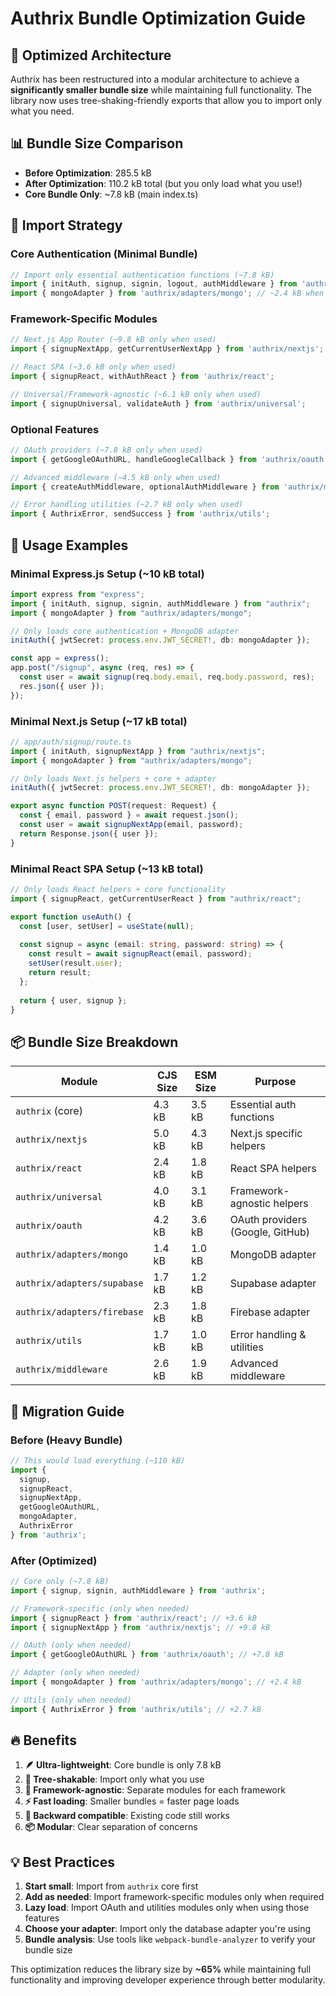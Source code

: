 # Authrix Bundle Optimization Guide

## 🎯 Optimized Architecture

Authrix has been restructured into a modular architecture to achieve a **significantly smaller bundle size** while maintaining full functionality. The library now uses tree-shaking-friendly exports that allow you to import only what you need.

## 📊 Bundle Size Comparison

- **Before Optimization**: 285.5 kB
- **After Optimization**: 110.2 kB total (but you only load what you use!)
- **Core Bundle Only**: ~7.8 kB (main index.ts)

## 🎯 Import Strategy

### Core Authentication (Minimal Bundle)
```typescript
// Import only essential authentication functions (~7.8 kB)
import { initAuth, signup, signin, logout, authMiddleware } from 'authrix';
import { mongoAdapter } from 'authrix/adapters/mongo'; // ~2.4 kB when needed
```

### Framework-Specific Modules
```typescript
// Next.js App Router (~9.8 kB only when used)
import { signupNextApp, getCurrentUserNextApp } from 'authrix/nextjs';

// React SPA (~3.6 kB only when used)
import { signupReact, withAuthReact } from 'authrix/react';

// Universal/Framework-agnostic (~6.1 kB only when used)
import { signupUniversal, validateAuth } from 'authrix/universal';
```

### Optional Features
```typescript
// OAuth providers (~7.8 kB only when used)
import { getGoogleOAuthURL, handleGoogleCallback } from 'authrix/oauth';

// Advanced middleware (~4.5 kB only when used)
import { createAuthMiddleware, optionalAuthMiddleware } from 'authrix/middleware';

// Error handling utilities (~2.7 kB only when used)
import { AuthrixError, sendSuccess } from 'authrix/utils';
```

## 🚀 Usage Examples

### Minimal Express.js Setup (~10 kB total)
```typescript
import express from "express";
import { initAuth, signup, signin, authMiddleware } from "authrix";
import { mongoAdapter } from "authrix/adapters/mongo";

// Only loads core authentication + MongoDB adapter
initAuth({ jwtSecret: process.env.JWT_SECRET!, db: mongoAdapter });

const app = express();
app.post("/signup", async (req, res) => {
  const user = await signup(req.body.email, req.body.password, res);
  res.json({ user });
});
```

### Minimal Next.js Setup (~17 kB total)
```typescript
// app/auth/signup/route.ts
import { initAuth, signupNextApp } from "authrix/nextjs";
import { mongoAdapter } from "authrix/adapters/mongo";

// Only loads Next.js helpers + core + adapter
initAuth({ jwtSecret: process.env.JWT_SECRET!, db: mongoAdapter });

export async function POST(request: Request) {
  const { email, password } = await request.json();
  const user = await signupNextApp(email, password);
  return Response.json({ user });
}
```

### Minimal React SPA Setup (~13 kB total)
```typescript
// Only loads React helpers + core functionality
import { signupReact, getCurrentUserReact } from "authrix/react";

export function useAuth() {
  const [user, setUser] = useState(null);
  
  const signup = async (email: string, password: string) => {
    const result = await signupReact(email, password);
    setUser(result.user);
    return result;
  };
  
  return { user, signup };
}
```

## 📦 Bundle Size Breakdown

| Module | CJS Size | ESM Size | Purpose |
|--------|----------|----------|---------|
| `authrix` (core) | 4.3 kB | 3.5 kB | Essential auth functions |
| `authrix/nextjs` | 5.0 kB | 4.3 kB | Next.js specific helpers |
| `authrix/react` | 2.4 kB | 1.8 kB | React SPA helpers |
| `authrix/universal` | 4.0 kB | 3.1 kB | Framework-agnostic helpers |
| `authrix/oauth` | 4.2 kB | 3.6 kB | OAuth providers (Google, GitHub) |
| `authrix/adapters/mongo` | 1.4 kB | 1.0 kB | MongoDB adapter |
| `authrix/adapters/supabase` | 1.7 kB | 1.2 kB | Supabase adapter |
| `authrix/adapters/firebase` | 2.3 kB | 1.8 kB | Firebase adapter |
| `authrix/utils` | 1.7 kB | 1.0 kB | Error handling & utilities |
| `authrix/middleware` | 2.6 kB | 1.9 kB | Advanced middleware |

## 🎯 Migration Guide

### Before (Heavy Bundle)
```typescript
// This would load everything (~110 kB)
import { 
  signup, 
  signupReact, 
  signupNextApp, 
  getGoogleOAuthURL,
  mongoAdapter,
  AuthrixError 
} from 'authrix';
```

### After (Optimized)
```typescript
// Core only (~7.8 kB)
import { signup, signin, authMiddleware } from 'authrix';

// Framework-specific (only when needed)
import { signupReact } from 'authrix/react'; // +3.6 kB
import { signupNextApp } from 'authrix/nextjs'; // +9.8 kB

// OAuth (only when needed)
import { getGoogleOAuthURL } from 'authrix/oauth'; // +7.8 kB

// Adapter (only when needed)
import { mongoAdapter } from 'authrix/adapters/mongo'; // +2.4 kB

// Utils (only when needed)
import { AuthrixError } from 'authrix/utils'; // +2.7 kB
```

## 🔥 Benefits

1. **🪶 Ultra-lightweight**: Core bundle is only 7.8 kB
2. **🌳 Tree-shakable**: Import only what you use
3. **📱 Framework-agnostic**: Separate modules for each framework
4. **⚡ Fast loading**: Smaller bundles = faster page loads
5. **🔄 Backward compatible**: Existing code still works
6. **📦 Modular**: Clear separation of concerns

## 💡 Best Practices

1. **Start small**: Import from `authrix` core first
2. **Add as needed**: Import framework-specific modules only when required
3. **Lazy load**: Import OAuth and utilities modules only when using those features
4. **Choose your adapter**: Import only the database adapter you're using
5. **Bundle analysis**: Use tools like `webpack-bundle-analyzer` to verify your bundle size

This optimization reduces the library size by **~65%** while maintaining full functionality and improving developer experience through better modularity.
